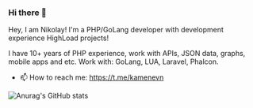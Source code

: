 ### Hi there 👋

Hey, I am Nikolay! I'm a PHP/GoLang developer with development experience HighLoad projects!


I have 10+ years of PHP experience, work with APIs, JSON data, graphs, mobile apps and etc.
Work with: GoLang, LUA, Laravel, Phalcon.


- 📫 How to reach me: https://t.me/kamenevn

![Anurag's GitHub stats](https://github-readme-stats.vercel.app/api?username=kamenevn&show_icons=true&theme=dracula)

<!--
**kamenevn/kamenevn** is a ✨ _special_ ✨ repository because its `README.md` (this file) appears on your GitHub profile.

Here are some ideas to get you started:

- 🔭 I’m currently working on ...
- 🌱 I’m currently learning ...
- 👯 I’m looking to collaborate on ...
- 🤔 I’m looking for help with ...
- 💬 Ask me about ...
- 📫 How to reach me: ...
- 😄 Pronouns: ...
- ⚡ Fun fact: ...
-->
